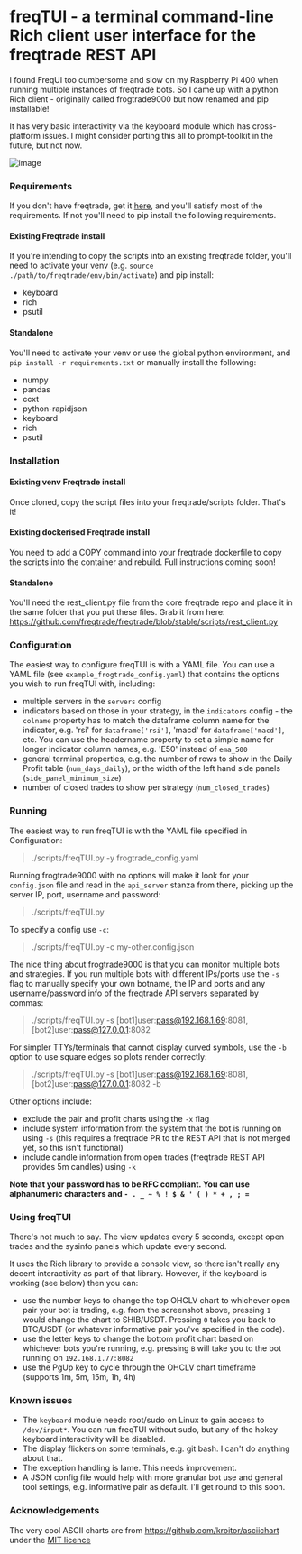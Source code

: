 # freqTUI - a terminal command-line Rich client user interface for the freqtrade REST API

I found FreqUI too cumbersome and slow on my Raspberry Pi 400 when running multiple instances of freqtrade bots. So I came up with a python Rich client - originally called frogtrade9000 but now renamed and pip installable!

It has very basic interactivity via the keyboard module which has cross-platform issues. I might consider porting this all to prompt-toolkit in the future, but not now.

![image](https://user-images.githubusercontent.com/1872302/130063115-1e0be16d-7f6b-4762-8730-6aaee2e91f78.png)

### Requirements

If you don't have freqtrade, get it [here](https://github.com/freqtrade/freqtrade/), and you'll satisfy most of the requirements. If not you'll need to pip install the following requirements.

#### Existing Freqtrade install

If you're intending to copy the scripts into an existing freqtrade folder, you'll need to activate your venv (e.g. `source ./path/to/freqtrade/env/bin/activate`) and pip install:

- keyboard
- rich
- psutil

#### Standalone

You'll need to activate your venv or use the global python environment, and `pip install -r requirements.txt` or manually install the following:

- numpy
- pandas
- ccxt
- python-rapidjson
- keyboard
- rich
- psutil

### Installation

#### Existing venv Freqtrade install
Once cloned, copy the script files into your freqtrade/scripts folder. That's it!

#### Existing dockerised Freqtrade install
You need to add a COPY command into your freqtrade dockerfile to copy the scripts into the container and rebuild. Full instructions coming soon!

#### Standalone
You'll need the rest_client.py file from the core freqtrade repo and place it in the same folder that you put these files. Grab it from here:
https://github.com/freqtrade/freqtrade/blob/stable/scripts/rest_client.py

### Configuration

The easiest way to configure freqTUI is with a YAML file. You can use a YAML file (see `example_frogtrade_config.yaml`) that contains the options you wish to run freqTUI with, including:

- multiple servers in the `servers` config
- indicators based on those in your strategy, in the `indicators` config - the `colname` property has to match the dataframe column name for the indicator, e.g. 'rsi' for `dataframe['rsi']`, 'macd' for `dataframe['macd']`, etc. You can use the headername property to set a simple name for longer indicator column names, e.g. 'E50' instead of `ema_500`
- general terminal properties, e.g. the number of rows to show in the Daily Profit table (`num_days_daily`), or the width of the left hand side panels (`side_panel_minimum_size`)
- number of closed trades to show per strategy (`num_closed_trades`)

### Running

The easiest way to run freqTUI is with the YAML file specified in Configuration:

> ./scripts/freqTUI.py -y frogtrade_config.yaml

Running frogtrade9000 with no options will make it look for your `config.json` file and read in the `api_server` stanza from there, picking up the server IP, port, username and password:

> ./scripts/freqTUI.py

To specify a config use `-c`:

> ./scripts/freqTUI.py -c my-other.config.json

The nice thing about frogtrade9000 is that you can monitor multiple bots and strategies. If you run multiple bots with different IPs/ports use the `-s` flag to manually specify your own botname, the IP and ports and any username/password info of the freqtrade API servers separated by commas:

> ./scripts/freqTUI.py -s \[bot1\]user:pass@192.168.1.69:8081,\[bot2\]user:pass@127.0.0.1:8082

For simpler TTYs/terminals that cannot display curved symbols, use the `-b` option to use square edges so plots render correctly:

> ./scripts/freqTUI.py -s \[bot1\]user:pass@192.168.1.69:8081,\[bot2\]user:pass@127.0.0.1:8082 -b

Other options include:
- exclude the pair and profit charts using the `-x` flag
- include system information from the system that the bot is running on using `-s` (this requires a freqtrade PR to the REST API that is not merged yet, so this isn't functional)
- include candle information from open trades (freqtrade REST API provides 5m candles) using `-k`

**Note that your password has to be RFC compliant. You can use alphanumeric characters and `- . _ ~ % ! $ & ' ( ) * + , ; =`**

### Using freqTUI

There's not much to say. The view updates every 5 seconds, except open trades and the sysinfo panels which update every second.

It uses the Rich library to provide a console view, so there isn't really any decent interactivity as part of that library. However, if the keyboard is working (see below) then you can:

- use the number keys to change the top OHCLV chart to whichever open pair your bot is trading, e.g. from the screenshot above, pressing `1` would change the chart to SHIB/USDT. Pressing `0` takes you back to BTC/USDT (or whatever informative pair you've specified in the code).
- use the letter keys to change the bottom profit chart based on whichever bots you're running, e.g. pressing `B` will take you to the bot running on `192.168.1.77:8082`
- use the PgUp key to cycle through the OHCLV chart timeframe (supports 1m, 5m, 15m, 1h, 4h)

### Known issues

- The `keyboard` module needs root/sudo on Linux to gain access to `/dev/input*`. You can run freqTUI without sudo, but any of the hokey keyboard interactivity will be disabled.
- The display flickers on some terminals, e.g. git bash. I can't do anything about that.
- The exception handling is lame. This needs improvement.
- A JSON config file would help with more granular bot use and general tool settings, e.g. informative pair as default. I'll get round to this soon.

### Acknowledgements

The very cool ASCII charts are from https://github.com/kroitor/asciichart under the [MIT licence](https://github.com/kroitor/asciichart/blob/master/LICENSE.txt)
